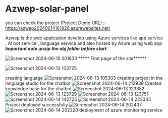 # Azwep-solar-panel
you can check the project (Project Demo URL) :- https://azwep20240614161926.azurewebsites.net/

Azwep is the web application develop using Azure services like app service , AI bot service , language service and also hosted by Azure using web app 
*****Important note unzip the obj folder before start***** 

![Screenshot 2024-06-15 001633](https://github.com/29102002/Azwep-solar-panel/assets/116373266/3dc0d596-e220-447e-9d83-711e8a204559)
***** First page of the site******

![Screenshot 2024-06-13 103725](https://github.com/29102002/Azwep-solar-panel/assets/116373266/4fff48aa-4e48-44f6-a6bd-113df950557c)

creating language
![Screenshot 2024-06-13 105303](https://github.com/29102002/Azwep-solar-panel/assets/116373266/81362d07-6087-416d-98ec-2414c0644f1e)
creating project in the language studio for the chatbot
![Screenshot 2024-06-14 212939](https://github.com/29102002/Azwep-solar-panel/assets/116373266/0cdb07fe-f70c-4c90-8d64-9f08c234c055)
Created knowledge base for the chatbot
![Screenshot 2024-06-13 123352](https://github.com/29102002/Azwep-solar-panel/assets/116373266/0003381f-9439-459a-a5b0-7d6ce9b6a0e5)
![Screenshot 2024-06-13 123729](https://github.com/29102002/Azwep-solar-panel/assets/116373266/75c9c1d2-6616-4fe5-befc-23ff97586497)
![Screenshot 2024-06-13 123751](https://github.com/29102002/Azwep-solar-panel/assets/116373266/23d16763-bad2-4883-a216-97f999953ae3)
![Screenshot 2024-06-14 142725](https://github.com/29102002/Azwep-solar-panel/assets/116373266/9dffe7b3-85d0-4bf6-a0c2-d549a2d108ab)
![Screenshot 2024-06-14 223345](https://github.com/29102002/Azwep-solar-panel/assets/116373266/94a18d01-c436-4b8b-a799-af174035d9f7)
Project deployed successfully
![Screenshot 2024-06-14 202437](https://github.com/29102002/Azwep-solar-panel/assets/116373266/fb516265-0ddc-40c3-9452-d95932e68a3c)
![Screenshot 2024-06-14 202220](https://github.com/29102002/Azwep-solar-panel/assets/116373266/7ec5e1f0-f31f-4e91-906a-e96d742a35a1)
deployment of azure monitoring service 




